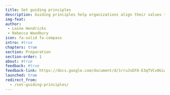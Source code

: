 ```yaml
---
title: Set guiding principles
description: Guiding principles help organizations align their values to their digital goals. They serve as an aspirational North Star to help teams make design and content decisions. Guiding principles enable collaboration and consistency so digital products achieve better outcomes and build trust.
img-feat: 
author:
 - Laine Hendricks
 - Rebecca Woodbury
icon: fa-solid fa-compass
intro: #true
chapters: true
section: Preparation
section-order: 1
about: #true
feedback: #true
feedback-link: https://docs.google.com/document/d/1rruJsEF8-E3qTVCv0Giw2mK43HcNS4d7233rgGk9wjw/edit?usp=sharing
launched: true
redirect_from:
  - /set-guiding-principles/
---
```



